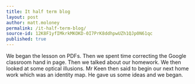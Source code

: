```yaml
---
title: It half term blog
layout: post
author: matt.moloney
permalink: /it-half-term-blog/
source-id: 12K8F1yfIMkrkMKOKD-0I7PrK8ddhpwUZh1QJp0N61qc
published: true
---
```

We began the lesson on PDFs. Then we spent time correcting the Google classroom hand in page. Then we talked about our homework. We then looked at some optical illusions. Mr Keen then said to begin our next home work which was an identity map. He gave us some ideas and we began.

